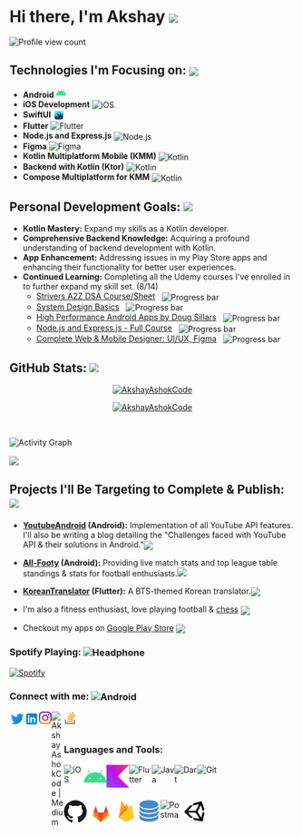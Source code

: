 # Hi there, I'm Akshay <img align="center" src="https://media.giphy.com/media/yxicUANit7fTdEdZgr/giphy.gif" width="35">
<img src="https://komarev.com/ghpvc/?username=AkshayAshokCode&label=Profile%20views&color=1f6fea&style=plastic" alt="Profile view count"/>

<h2 align="left"> Technologies I'm Focusing on: <img align="center" src="https://media.giphy.com/media/UWyolgnwKnr8mfWZOY/giphy.gif" width="30"></h2>
<ul>
 <li><strong>Android</strong> <img alt="Flutter" title="Flutter" height="18" src="https://raw.githubusercontent.com/github/explore/80688e429a7d4ef2fca1e82350fe8e3517d3494d/topics/android/android.png" /></li>
 <li><strong>iOS Development</strong> <img align="center" alt="iOS" title="iOS" width="20" src="https://media.giphy.com/media/v1.Y2lkPTc5MGI3NjExcTRwNm8xMmNndXI1NnFzYWxjNjd4eHM3MjJ0MW5haHlydmJjdHRzeSZlcD12MV9pbnRlcm5hbF9naWZfYnlfaWQmY3Q9cw/tYiGDt4b33UVq/giphy.gif" /></li>
 <li><strong>SwiftUI</strong> <img align="top" alt="SwiftUI" title="SwiftUI" width="20" src="https://github.com/AkshayAshokCode/AkshayAshokCode/blob/main/icons/swiftui.png" /></li>
 <li><strong>Flutter</strong> <img alt="Flutter" title="Flutter" height="18" src="https://www.vectorlogo.zone/logos/flutterio/flutterio-icon.svg" /></li>
 <li><strong>Node.js and Express.js</strong> <img align="center" alt="Node.js" title="Node.js" width="20" src="https://www.vectorlogo.zone/logos/nodejs/nodejs-icon.svg" /></li>
 <li><strong>Figma</strong> <img align="top" alt="Figma" title="Figma" width="20" src="https://www.vectorlogo.zone/logos/figma/figma-icon.svg" /></li>
<li><strong>Kotlin Multiplatform Mobile (KMM)</strong> <img align="center" alt="Kotlin" title="Kotlin" height="15" src="https://www.vectorlogo.zone/logos/kotlinlang/kotlinlang-icon.svg" /></li>
<li><strong>Backend with Kotlin (Ktor)</strong> <img align="center" alt="Kotlin" title="Kotlin" height="15" src="https://www.vectorlogo.zone/logos/kotlinlang/kotlinlang-icon.svg" /></li>
<li><strong>Compose Multiplatform for KMM</strong> <img align="center" alt="Kotlin" title="Kotlin" height="25" src="https://github.com/gilbarbara/logos/blob/f133ea921b012052000964e3feb023b57146895b/logos/compose-multiplatform.svg" /></li>
</ul> 

## Personal Development Goals: <img src="https://media.giphy.com/media/rxzIRXC6RxNFRFOkJG/giphy.gif" width="20">
- **Kotlin Mastery:** Expand my skills as a Kotlin developer.
- **Comprehensive Backend Knowledge:** Acquiring a profound understanding of backend development with Kotlin.
- **App Enhancement:** Addressing issues in my Play Store apps and enhancing their functionality for better user experiences.
- **Continued Learning:** Completing all the Udemy courses I've enrolled in to further expand my skill set. (8/14)
  * [Strivers A2Z DSA Course/Sheet](https://takeuforward.org/strivers-a2z-dsa-course/strivers-a2z-dsa-course-sheet-2) &nbsp;  <img align="center" height="20" src="https://progress-bar.xyz/16" alt="Progress bar" />
  * [System Design Basics](https://youtube.com/playlist?list=PLMCXHnjXnTnvo6alSjVkgxV-VH6EPyvoX&si=axunI9-38mFZbxZW) &nbsp;  <img align="center" height="20" src="https://progress-bar.xyz/23" alt="Progress bar" />
  * [High Performance Android Apps by Doug Sillars](https://drive.google.com/file/d/1E0amQ_rrXmXJ7MOomRJrsciDN5VJ88T7/view?usp=drive_link) &nbsp;  <img align="center" height="20" src="https://progress-bar.xyz/22" alt="Progress bar" />
  * [Node.js and Express.js - Full Course](https://www.youtube.com/watch?v=Oe421EPjeBE&t=1s) &nbsp;  <img align="center" height="20" src="https://progress-bar.xyz/30" alt="Progress bar" />
  * [Complete Web & Mobile Designer: UI/UX, Figma](https://www.udemy.com/course/complete-web-designer-mobile-designer-zero-to-mastery/) &nbsp;  <img align="center" height="20" src="https://progress-bar.xyz/15" alt="Progress bar" />
  
## GitHub Stats: <img src="https://media.giphy.com/media/CwTvSiWflgCGKgz5eb/giphy.gif" width="25">
<div align="center"> <a href="https://github.com/AkshayAshokCode/github-readme-stats"><img align="top" src="https://github-readme-stats-akshayashokcode.vercel.app//api?username=AkshayAshokCode&theme=gotham&show_icons=true&include_all_commits=true&hide_border=false&bg_color=0d1117&title_color=38d252&icon_color=1f6fea&text_color=fefefe&border_color=38d252" alt="AkshayAshokCode"/></a>
 
<a href="https://github.com/AkshayAshokCode/github-readme-stats"><img align="top" src="https://github-readme-streak-stats.herokuapp.com/?user=AkshayAshokCode&theme=github-dark&hide_border=false" alt="AkshayAshokCode"/></a> </div>
&nbsp;


![Activity Graph](https://github-readme-activity-graph.vercel.app/graph?username=AkshayAshokCode&theme=github&hide_border=true&bg_color=0d1117&area_color=1f6fea&line=38d252&point=1f6fea&color=fefefe)

 <p align="left" href="Top Langs"><img align="center" src="https://github-readme-stats-akshayashokcode.vercel.app//api/top-langs/?username=AkshayAshokCode&layout=compact&theme=gotham&langs_count=10&hide=html&hide_border=true&hide_title=false&bg_color=0d1117&text_color=fefefe" /></p>
 
## Projects I'll Be Targeting to Complete & Publish: <img src="https://media.giphy.com/media/GlHV2O0IpxAsRjVsNb/giphy.gif" width="30">
- **[YoutubeAndroid](https://github.com/AkshayAshokCode/YoutubeAndroid) (Android):** Implementation of all YouTube API features. I'll also be writing a blog detailing the "Challenges faced with YouTube API & their solutions in Android."<img align="center" src="https://media.giphy.com/media/UHmBYZCeSd9HSNdE3S/giphy.gif" width="30">
- **[All-Footy](https://github.com/AkshayAshokCode/All-Footy) (Android):** Providing live match stats and top league table standings & stats for football enthusiasts.<img src="https://media.giphy.com/media/v1.Y2lkPTc5MGI3NjExbnF2MTZncHBhbXd5cnJjam0wamlvNjk0azk3NnhnaThjdTdia2t2dCZlcD12MV9pbnRlcm5hbF9naWZfYnlfaWQmY3Q9cw/Lm5hxmmI6ucOQGfjKj/giphy.gif" width="30">
- **[KoreanTranslator](https://github.com/AkshayAshokCode/KoreanTranslator) (Flutter):** A BTS-themed Korean translator.<img align="center" src="https://media.giphy.com/media/zoJ7IURksWElzcQaln/giphy.gif" width="30">

- I'm also a fitness enthusiast, love playing football & [chess](https://www.chess.com/member/akshayashokcode) <img align="center" src="https://media.giphy.com/media/TaNwx4eG9ol8fMqIOs/giphy.gif" width="10">
- Checkout my apps on [Google Play Store](https://play.google.com/store/apps/developer?id=Akshay+Ashok) <img align="center" src="https://media.giphy.com/media/c5LfZJAwLQxXNKsJ9J/giphy.gif" width="30">

### Spotify Playing: <img align="center" alt="Headphone" width="60" src="https://media.giphy.com/media/6vIxndGbXhng34GgYE/giphy.gif" />
[![Spotify](https://spotify-now-playing-akshayashokcode.vercel.app/api/spotify/?background_color=0d1117&border_color=0d1117)][spotify]

### Connect with me: <img align="center" alt="Android" width="90" src="https://media.giphy.com/media/X7Oe8SfCbv5GSzDGFl/giphy.gif" />

[<img align="left" alt="AkshayAshokCode | Twitter" width="26px" src="https://github.com/AkshayAshokCode/AkshayAshokCode/blob/main/icons/twitter.png"/>][twitter]
[<img align="left" alt="akshay-ashok-code | LinkedIn" width="26px" src="https://github.com/AkshayAshokCode/AkshayAshokCode/blob/main/icons/linkedin.png" />][linkedin]
[<img align="left" alt="akshayy_nambiar | Instagram" width="22px" src="https://github.com/AkshayAshokCode/AkshayAshokCode/blob/main/icons/instagram.png" />][instagram]
[<img align="left" alt="AkshayAshokCode | Medium" width="22px" src="https://cdn.jsdelivr.net/npm/simple-icons@v3/icons/medium.svg" />][medium]
[<img align="left" alt="AkshayAshokCode | Medium" height="22px" src="https://github.com/AkshayAshokCode/AkshayAshokCode/blob/main/icons/stackoverflow.png" />][stackoverflow]
<br />
<br />

### Languages and Tools:
<p>
<img align="left" alt="iOS" title="iOS" width="35" src="https://media.giphy.com/media/v1.Y2lkPTc5MGI3NjExcTRwNm8xMmNndXI1NnFzYWxjNjd4eHM3MjJ0MW5haHlydmJjdHRzeSZlcD12MV9pbnRlcm5hbF9naWZfYnlfaWQmY3Q9cw/tYiGDt4b33UVq/giphy.gif" />&nbsp;
<img align="left" alt="Android" title="Android" width="40" height="40" src="https://raw.githubusercontent.com/github/explore/80688e429a7d4ef2fca1e82350fe8e3517d3494d/topics/android/android.png" />&nbsp;
<img align="left" alt="Kotlin" title="Kotlin" width="40" height="40" src="https://raw.githubusercontent.com/github/explore/80688e429a7d4ef2fca1e82350fe8e3517d3494d/topics/kotlin/kotlin.png" />&nbsp;
<img align="left" alt="Flutter" title="Flutter" height="40" width="40" src="https://www.vectorlogo.zone/logos/flutterio/flutterio-icon.svg" />&nbsp;
<img align="left" alt="Java" title="Java" height="40" width="40" src="https://www.vectorlogo.zone/logos/java/java-icon.svg" />&nbsp;
<img align="left" alt="Dart" title="Dart" height="40" width="40" src="https://www.vectorlogo.zone/logos/dartlang/dartlang-icon.svg" />&nbsp;
 <img align="left" alt="Git" title="Git" width="45" height="45" src="https://www.vectorlogo.zone/logos/git-scm/git-scm-icon.svg"/>
 </p>
<br />
 <p>
<img align="left" alt="GitHub" title="GitHub" width="40" height="40" src="https://raw.githubusercontent.com/github/explore/78df643247d429f6cc873026c0622819ad797942/topics/github/github.png" />&nbsp;
<img align="left" alt="GitLab" title="GitLab" width="50" height="50" src="https://github.com/AkshayAshokCode/AkshayAshokCode/blob/main/icons/gitlab-icon-rgb.png" />&nbsp;
<img align="left" alt="Firebase" title="Firebase" width="40" height="40" src="https://raw.githubusercontent.com/github/explore/80688e429a7d4ef2fca1e82350fe8e3517d3494d/topics/firebase/firebase.png" />&nbsp;
<img align="left" alt="SQL" title="SQL" width="40" height="40" src="https://github.com/AkshayAshokCode/AkshayAshokCode/blob/main/icons/sql.png" />&nbsp;
<img align="left" alt="Postman" title="Postman" width="40" height="40" src="https://www.vectorlogo.zone/logos/getpostman/getpostman-icon.svg" />&nbsp;
<img align="left" alt="Unity" title="Unity" width="40" height="40" src="https://github.com/AkshayAshokCode/AkshayAshokCode/blob/main/icons/unity.png" />&nbsp;
</p>

[twitter]: https://twitter.com/AkshayAshokCode
[instagram]: https://instagram.com/akshayy_nambiar
[linkedin]: https://linkedin.com/in/akshay-ashok-code
[medium]: https://medium.com/@AkshayAshokCode
[stackoverflow]: https://stackoverflow.com/users/13432369/akshay-ashok?tab=profile
[spotify]: https://open.spotify.com/user/dd7o8yr5pft0b4qvntfk8o1zu
